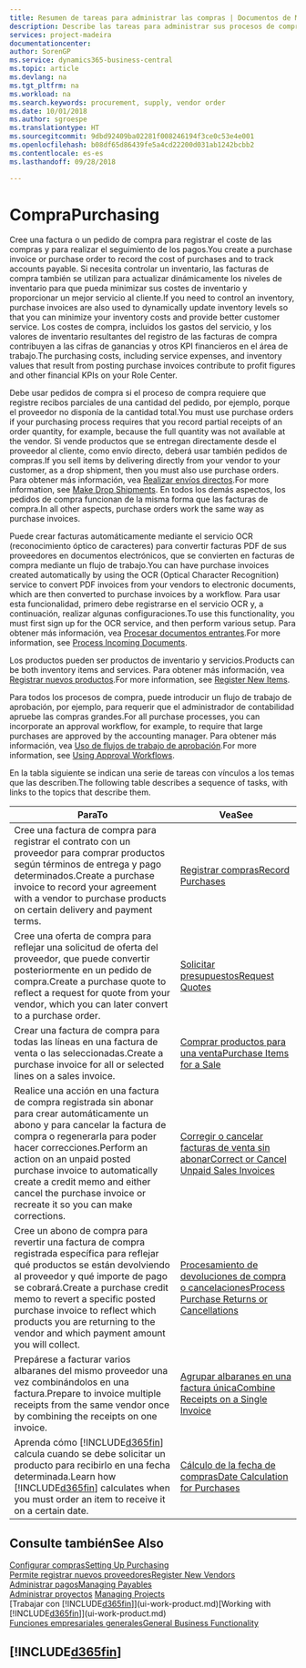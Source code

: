 ```yaml
---
title: Resumen de tareas para administrar las compras | Documentos de Microsoft
description: Describe las tareas para administrar sus procesos de compra o aprovisionamiento, incluido el modo en que funcionan las facturas de compra y los pedidos de compra.
services: project-madeira
documentationcenter: 
author: SorenGP
ms.service: dynamics365-business-central
ms.topic: article
ms.devlang: na
ms.tgt_pltfrm: na
ms.workload: na
ms.search.keywords: procurement, supply, vendor order
ms.date: 10/01/2018
ms.author: sgroespe
ms.translationtype: HT
ms.sourcegitcommit: 9dbd92409ba02281f008246194f3ce0c53e4e001
ms.openlocfilehash: b08df65d86439fe5a4cd22200d031ab1242bcbb2
ms.contentlocale: es-es
ms.lasthandoff: 09/28/2018

---
```

# <a name="purchasing"></a><span data-ttu-id="cbf71-103">Compra</span><span class="sxs-lookup"><span data-stu-id="cbf71-103">Purchasing</span></span>
<span data-ttu-id="cbf71-104">Cree una factura o un pedido de compra para registrar el coste de las compras y para realizar el seguimiento de los pagos.</span><span class="sxs-lookup"><span data-stu-id="cbf71-104">You create a purchase invoice or purchase order to record the cost of purchases and to track accounts payable.</span></span> <span data-ttu-id="cbf71-105">Si necesita controlar un inventario, las facturas de compra también se utilizan para actualizar dinámicamente los niveles de inventario para que pueda minimizar sus costes de inventario y proporcionar un mejor servicio al cliente.</span><span class="sxs-lookup"><span data-stu-id="cbf71-105">If you need to control an inventory, purchase invoices are also used to dynamically update inventory levels so that you can minimize your inventory costs and provide better customer service.</span></span> <span data-ttu-id="cbf71-106">Los costes de compra, incluidos los gastos del servicio, y los valores de inventario resultantes del registro de las facturas de compra contribuyen a las cifras de ganancias y otros KPI financieros en el área de trabajo.</span><span class="sxs-lookup"><span data-stu-id="cbf71-106">The purchasing costs, including service expenses, and inventory values that result from posting purchase invoices contribute to profit figures and other financial KPIs on your Role Center.</span></span>

<span data-ttu-id="cbf71-107">Debe usar pedidos de compra si el proceso de compra requiere que registre recibos parciales de una cantidad del pedido, por ejemplo, porque el proveedor no disponía de la cantidad total.</span><span class="sxs-lookup"><span data-stu-id="cbf71-107">You must use purchase orders if your purchasing process requires that you record partial receipts of an order quantity, for example, because the full quantity was not available at the vendor.</span></span> <span data-ttu-id="cbf71-108">Si vende productos que se entregan directamente desde el proveedor al cliente, como envío directo, deberá usar también pedidos de compras.</span><span class="sxs-lookup"><span data-stu-id="cbf71-108">If you sell items by delivering directly from your vendor to your customer, as a drop shipment, then you must also use purchase orders.</span></span> <span data-ttu-id="cbf71-109">Para obtener más información, vea [Realizar envíos directos](sales-how-drop-shipment.md).</span><span class="sxs-lookup"><span data-stu-id="cbf71-109">For more information, see [Make Drop Shipments](sales-how-drop-shipment.md).</span></span> <span data-ttu-id="cbf71-110">En todos los demás aspectos, los pedidos de compra funcionan de la misma forma que las facturas de compra.</span><span class="sxs-lookup"><span data-stu-id="cbf71-110">In all other aspects, purchase orders work the same way as purchase invoices.</span></span>

<span data-ttu-id="cbf71-111">Puede crear facturas automáticamente mediante el servicio OCR (reconocimiento óptico de caracteres) para convertir facturas PDF de sus proveedores en documentos electrónicos, que se convierten en facturas de compra mediante un flujo de trabajo.</span><span class="sxs-lookup"><span data-stu-id="cbf71-111">You can have purchase invoices created automatically by using the OCR (Optical Character Recognition) service to convert PDF invoices from your vendors to electronic documents, which are then converted to purchase invoices by a workflow.</span></span> <span data-ttu-id="cbf71-112">Para usar esta funcionalidad, primero debe registrarse en el servicio OCR y, a continuación, realizar algunas configuraciones.</span><span class="sxs-lookup"><span data-stu-id="cbf71-112">To use this functionality, you must first sign up for the OCR service, and then perform various setup.</span></span> <span data-ttu-id="cbf71-113">Para obtener más información, vea [Procesar documentos entrantes](across-process-income-documents.md).</span><span class="sxs-lookup"><span data-stu-id="cbf71-113">For more information, see [Process Incoming Documents](across-process-income-documents.md).</span></span>      

<span data-ttu-id="cbf71-114">Los productos pueden ser productos de inventario y servicios.</span><span class="sxs-lookup"><span data-stu-id="cbf71-114">Products can be both inventory items and services.</span></span> <span data-ttu-id="cbf71-115">Para obtener más información, vea [Registrar nuevos productos](inventory-how-register-new-items.md).</span><span class="sxs-lookup"><span data-stu-id="cbf71-115">For more information, see [Register New Items](inventory-how-register-new-items.md).</span></span>

<span data-ttu-id="cbf71-116">Para todos los procesos de compra, puede introducir un flujo de trabajo de aprobación, por ejemplo, para requerir que el administrador de contabilidad apruebe las compras grandes.</span><span class="sxs-lookup"><span data-stu-id="cbf71-116">For all purchase processes, you can incorporate an approval workflow, for example, to require that large purchases are approved by the accounting manager.</span></span> <span data-ttu-id="cbf71-117">Para obtener más información, vea [Uso de flujos de trabajo de aprobación](across-how-use-approval-workflows.md).</span><span class="sxs-lookup"><span data-stu-id="cbf71-117">For more information, see [Using Approval Workflows](across-how-use-approval-workflows.md).</span></span>

<span data-ttu-id="cbf71-118">En la tabla siguiente se indican una serie de tareas con vínculos a los temas que las describen.</span><span class="sxs-lookup"><span data-stu-id="cbf71-118">The following table describes a sequence of tasks, with links to the topics that describe them.</span></span>

| <span data-ttu-id="cbf71-119">Para</span><span class="sxs-lookup"><span data-stu-id="cbf71-119">To</span></span> | <span data-ttu-id="cbf71-120">Vea</span><span class="sxs-lookup"><span data-stu-id="cbf71-120">See</span></span> |
| --- | --- |
| <span data-ttu-id="cbf71-121">Cree una factura de compra para registrar el contrato con un proveedor para comprar productos según términos de entrega y pago determinados.</span><span class="sxs-lookup"><span data-stu-id="cbf71-121">Create a purchase invoice to record your agreement with a vendor to purchase products on certain delivery and payment terms.</span></span> |[<span data-ttu-id="cbf71-122">Registrar compras</span><span class="sxs-lookup"><span data-stu-id="cbf71-122">Record Purchases</span></span>](purchasing-how-record-purchases.md) |
|<span data-ttu-id="cbf71-123">Cree una oferta de compra para reflejar una solicitud de oferta del proveedor, que puede convertir posteriormente en un pedido de compra.</span><span class="sxs-lookup"><span data-stu-id="cbf71-123">Create a purchase quote to reflect a request for quote from your vendor, which you can later convert to a purchase order.</span></span>|[<span data-ttu-id="cbf71-124">Solicitar presupuestos</span><span class="sxs-lookup"><span data-stu-id="cbf71-124">Request Quotes</span></span>](purchasing-how-request-quotes.md)|
| <span data-ttu-id="cbf71-125">Crear una factura de compra para todas las líneas en una factura de venta o las seleccionadas.</span><span class="sxs-lookup"><span data-stu-id="cbf71-125">Create a purchase invoice for all or selected lines on a sales invoice.</span></span> |[<span data-ttu-id="cbf71-126">Comprar productos para una venta</span><span class="sxs-lookup"><span data-stu-id="cbf71-126">Purchase Items for a Sale</span></span>](purchasing-how-purchase-products-sale.md) |
| <span data-ttu-id="cbf71-127">Realice una acción en una factura de compra registrada sin abonar para crear automáticamente un abono y para cancelar la factura de compra o regenerarla para poder hacer correcciones.</span><span class="sxs-lookup"><span data-stu-id="cbf71-127">Perform an action on an unpaid posted purchase invoice to automatically create a credit memo and either cancel the purchase invoice or recreate it so you can make corrections.</span></span> |[<span data-ttu-id="cbf71-128">Corregir o cancelar facturas de venta sin abonar</span><span class="sxs-lookup"><span data-stu-id="cbf71-128">Correct or Cancel Unpaid Sales Invoices</span></span>](purchasing-how-correct-cancel-unpaid-purchase-invoices.md) |
| <span data-ttu-id="cbf71-129">Cree un abono de compra para revertir una factura de compra registrada específica para reflejar qué productos se están devolviendo al proveedor y qué importe de pago se cobrará.</span><span class="sxs-lookup"><span data-stu-id="cbf71-129">Create a purchase credit memo to revert a specific posted purchase invoice to reflect which products you are returning to the vendor and which payment amount you will collect.</span></span> |[<span data-ttu-id="cbf71-130">Procesamiento de devoluciones de compra o cancelaciones</span><span class="sxs-lookup"><span data-stu-id="cbf71-130">Process Purchase Returns or Cancellations</span></span>](purchasing-how-register-new-vendors.md) |
|<span data-ttu-id="cbf71-131">Prepárese a facturar varios albaranes del mismo proveedor una vez combinándolos en una factura.</span><span class="sxs-lookup"><span data-stu-id="cbf71-131">Prepare to invoice multiple receipts from the same vendor once by combining the receipts on one invoice.</span></span>|[<span data-ttu-id="cbf71-132">Agrupar albaranes en una factura única</span><span class="sxs-lookup"><span data-stu-id="cbf71-132">Combine Receipts on a Single Invoice</span></span>](purchasing-how-to-combine-receipts.md)|
| <span data-ttu-id="cbf71-133">Aprenda cómo [!INCLUDE[d365fin](includes/d365fin_md.md)] calcula cuando se debe solicitar un producto para recibirlo en una fecha determinada.</span><span class="sxs-lookup"><span data-stu-id="cbf71-133">Learn how [!INCLUDE[d365fin](includes/d365fin_md.md)] calculates when you must order an item to receive it on a certain date.</span></span>|[<span data-ttu-id="cbf71-134">Cálculo de la fecha de compras</span><span class="sxs-lookup"><span data-stu-id="cbf71-134">Date Calculation for Purchases</span></span>](purchasing-date-calculation-for-purchases.md)|

## <a name="see-also"></a><span data-ttu-id="cbf71-135">Consulte también</span><span class="sxs-lookup"><span data-stu-id="cbf71-135">See Also</span></span>
[<span data-ttu-id="cbf71-136">Configurar compras</span><span class="sxs-lookup"><span data-stu-id="cbf71-136">Setting Up Purchasing</span></span>](purchasing-setup-purchasing.md)  
[<span data-ttu-id="cbf71-137">Permite registrar nuevos proveedores</span><span class="sxs-lookup"><span data-stu-id="cbf71-137">Register New Vendors</span></span>](purchasing-how-register-new-vendors.md)  
[<span data-ttu-id="cbf71-138">Administrar pagos</span><span class="sxs-lookup"><span data-stu-id="cbf71-138">Managing Payables</span></span>](payables-manage-payables.md)  
<span data-ttu-id="cbf71-139">[Administrar proyectos](projects-manage-projects.md)  </span><span class="sxs-lookup"><span data-stu-id="cbf71-139">[Managing Projects](projects-manage-projects.md)  </span></span>  
<span data-ttu-id="cbf71-140">[Trabajar con [!INCLUDE[d365fin](includes/d365fin_md.md)]](ui-work-product.md)</span><span class="sxs-lookup"><span data-stu-id="cbf71-140">[Working with [!INCLUDE[d365fin](includes/d365fin_md.md)]](ui-work-product.md)</span></span>  
[<span data-ttu-id="cbf71-141">Funciones empresariales generales</span><span class="sxs-lookup"><span data-stu-id="cbf71-141">General Business Functionality</span></span>](ui-across-business-areas.md)

## [!INCLUDE[d365fin](includes/free_trial_md.md)]  
 


